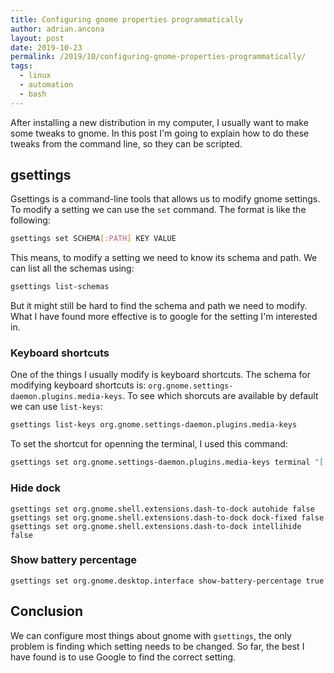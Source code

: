 ```yaml
---
title: Configuring gnome properties programmatically
author: adrian.ancona
layout: post
date: 2019-10-23
permalink: /2019/10/configuring-gnome-properties-programmatically/
tags:
  - linux
  - automation
  - bash
---
```


After installing a new distribution in my computer, I usually want to make some tweaks to gnome. In this post I'm going to explain how to do these tweaks from the command line, so they can be scripted.

## gsettings

Gsettings is a command-line tools that allows us to modify gnome settings. To modify a setting we can use the `set` command. The format is like the following:

```sh
gsettings set SCHEMA[:PATH] KEY VALUE
```

<!--more-->

This means, to modify a setting we need to know its schema and path. We can list all the schemas using:

```sh
gsettings list-schemas
```

But it might still be hard to find the schema and path we need to modify. What I have found more effective is to google for the setting I'm interested in.

### Keyboard shortcuts

One of the things I usually modify is keyboard shortcuts. The schema for modifying keyboard shortcuts is: `org.gnome.settings-daemon.plugins.media-keys`. To see which shorcuts are available by default we can use `list-keys`:

```sh
gsettings list-keys org.gnome.settings-daemon.plugins.media-keys
```

To set the shortcut for openning the terminal, I used this command:

```sh
gsettings set org.gnome.settings-daemon.plugins.media-keys terminal "['<Ctrl><Alt>t']"
```

### Hide dock

```
gsettings set org.gnome.shell.extensions.dash-to-dock autohide false
gsettings set org.gnome.shell.extensions.dash-to-dock dock-fixed false
gsettings set org.gnome.shell.extensions.dash-to-dock intellihide false
```

### Show battery percentage

```
gsettings set org.gnome.desktop.interface show-battery-percentage true
```

## Conclusion

We can configure most things about gnome with `gsettings`, the only problem is finding which setting needs to be changed. So far, the best I have found is to use Google to find the correct setting.
